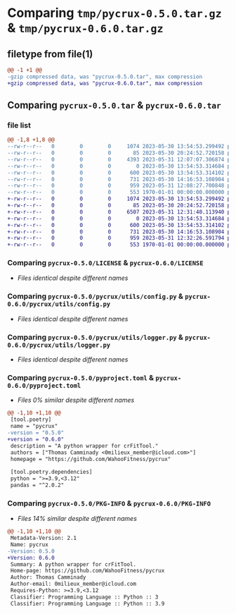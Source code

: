 # Comparing `tmp/pycrux-0.5.0.tar.gz` & `tmp/pycrux-0.6.0.tar.gz`

## filetype from file(1)

```diff
@@ -1 +1 @@
-gzip compressed data, was "pycrux-0.5.0.tar", max compression
+gzip compressed data, was "pycrux-0.6.0.tar", max compression
```

## Comparing `pycrux-0.5.0.tar` & `pycrux-0.6.0.tar`

### file list

```diff
@@ -1,8 +1,8 @@
--rw-r--r--   0        0        0     1074 2023-05-30 13:54:53.299492 pycrux-0.5.0/LICENSE
--rw-r--r--   0        0        0       85 2023-05-30 20:24:52.720158 pycrux-0.5.0/pycrux/__init__.py
--rw-r--r--   0        0        0     4393 2023-05-31 12:07:07.306874 pycrux-0.5.0/pycrux/crux.py
--rw-r--r--   0        0        0        0 2023-05-30 13:54:53.314684 pycrux-0.5.0/pycrux/utils/__init__.py
--rw-r--r--   0        0        0      600 2023-05-30 13:54:53.314102 pycrux-0.5.0/pycrux/utils/config.py
--rw-r--r--   0        0        0      731 2023-05-30 14:16:53.108904 pycrux-0.5.0/pycrux/utils/logger.py
--rw-r--r--   0        0        0      959 2023-05-31 12:08:27.700848 pycrux-0.5.0/pyproject.toml
--rw-r--r--   0        0        0      553 1970-01-01 00:00:00.000000 pycrux-0.5.0/PKG-INFO
+-rw-r--r--   0        0        0     1074 2023-05-30 13:54:53.299492 pycrux-0.6.0/LICENSE
+-rw-r--r--   0        0        0       85 2023-05-30 20:24:52.720158 pycrux-0.6.0/pycrux/__init__.py
+-rw-r--r--   0        0        0     6507 2023-05-31 12:31:40.113940 pycrux-0.6.0/pycrux/crux.py
+-rw-r--r--   0        0        0        0 2023-05-30 13:54:53.314684 pycrux-0.6.0/pycrux/utils/__init__.py
+-rw-r--r--   0        0        0      600 2023-05-30 13:54:53.314102 pycrux-0.6.0/pycrux/utils/config.py
+-rw-r--r--   0        0        0      731 2023-05-30 14:16:53.108904 pycrux-0.6.0/pycrux/utils/logger.py
+-rw-r--r--   0        0        0      959 2023-05-31 12:32:26.591794 pycrux-0.6.0/pyproject.toml
+-rw-r--r--   0        0        0      553 1970-01-01 00:00:00.000000 pycrux-0.6.0/PKG-INFO
```

### Comparing `pycrux-0.5.0/LICENSE` & `pycrux-0.6.0/LICENSE`

 * *Files identical despite different names*

### Comparing `pycrux-0.5.0/pycrux/utils/config.py` & `pycrux-0.6.0/pycrux/utils/config.py`

 * *Files identical despite different names*

### Comparing `pycrux-0.5.0/pycrux/utils/logger.py` & `pycrux-0.6.0/pycrux/utils/logger.py`

 * *Files identical despite different names*

### Comparing `pycrux-0.5.0/pyproject.toml` & `pycrux-0.6.0/pyproject.toml`

 * *Files 0% similar despite different names*

```diff
@@ -1,10 +1,10 @@
 [tool.poetry]
 name = "pycrux"
-version = "0.5.0"
+version = "0.6.0"
 description = "A python wrapper for crFitTool."
 authors = ["Thomas Camminady <0milieux_member@icloud.com>"]
 homepage = "https://github.com/WahooFitness/pycrux"
 
 [tool.poetry.dependencies]
 python = ">=3.9,<3.12"
 pandas = "^2.0.2"
```

### Comparing `pycrux-0.5.0/PKG-INFO` & `pycrux-0.6.0/PKG-INFO`

 * *Files 14% similar despite different names*

```diff
@@ -1,10 +1,10 @@
 Metadata-Version: 2.1
 Name: pycrux
-Version: 0.5.0
+Version: 0.6.0
 Summary: A python wrapper for crFitTool.
 Home-page: https://github.com/WahooFitness/pycrux
 Author: Thomas Camminady
 Author-email: 0milieux_member@icloud.com
 Requires-Python: >=3.9,<3.12
 Classifier: Programming Language :: Python :: 3
 Classifier: Programming Language :: Python :: 3.9
```

